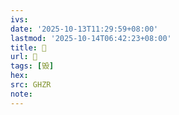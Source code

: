 ```yaml
---
ivs:
date: '2025-10-13T11:29:59+08:00'
lastmod: '2025-10-14T06:42:23+08:00'
title: 󰣼
url: 󰣼
tags: [毁]
hex: 
src: GHZR
note:
---
```

